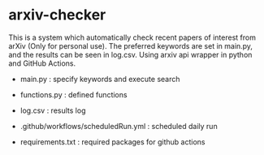 # arxiv-checker
This is a system which automatically check recent papers of interest from arXiv (Only for personal use).
The preferred keywords are set in main.py, and the results can be seen in log.csv.
Using arxiv api wrapper in python and GitHub Actions.

* main.py
  : specify keywords and execute search


* functions.py
  : defined functions


* log.csv
  : results log


* .github/workflows/scheduledRun.yml
  : scheduled daily run


* requirements.txt
  : required packages for github actions

